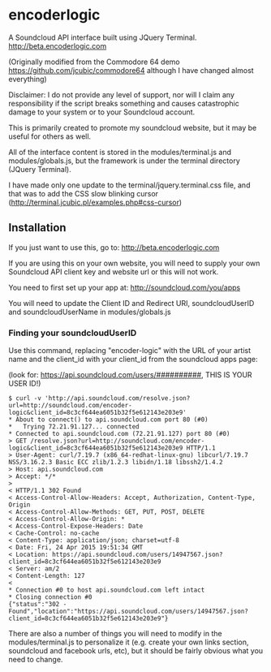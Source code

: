 # encoderlogic
A Soundcloud API interface built using JQuery Terminal.
http://beta.encoderlogic.com

(Originally modified from the Commodore 64 demo https://github.com/jcubic/commodore64 although I have changed almost everything)

Disclaimer: I do not provide any level of support, nor will I claim any responsibility if
the script breaks something and causes catastrophic damage to your system or to your Soundcloud account.

This is primarily created to promote my soundcloud website, but it may be useful for others as well.

All of the interface content is stored in the modules/terminal.js and modules/globals.js, but the framework is under the terminal directory (JQuery Terminal).

I have made only one update to the terminal/jquery.terminal.css file, and that was to add the CSS slow blinking cursor (http://terminal.jcubic.pl/examples.php#css-cursor)

## Installation

If you just want to use this, go to: http://beta.encoderlogic.com

If you are using this on your own website, you will need to supply your own Soundcloud API client key and website url or this will not work.

You need to first set up your app at: http://soundcloud.com/you/apps

You will need to update the Client ID and Redirect URI, soundcloudUserID and soundcloudUserName in modules/globals.js

### Finding your soundcloudUserID

Use this command, replacing "encoder-logic" with the URL of your artist name and the client_id with your client_id from the soundcloud apps page:

(look for: https://api.soundcloud.com/users/##########, THIS IS YOUR USER ID!)

```
$ curl -v 'http://api.soundcloud.com/resolve.json?url=http://soundcloud.com/encoder-logic&client_id=8c3cf644ea6051b32f5e612143e203e9'
* About to connect() to api.soundcloud.com port 80 (#0)
*   Trying 72.21.91.127... connected
* Connected to api.soundcloud.com (72.21.91.127) port 80 (#0)
> GET /resolve.json?url=http://soundcloud.com/encoder-logic&client_id=8c3cf644ea6051b32f5e612143e203e9 HTTP/1.1
> User-Agent: curl/7.19.7 (x86_64-redhat-linux-gnu) libcurl/7.19.7 NSS/3.16.2.3 Basic ECC zlib/1.2.3 libidn/1.18 libssh2/1.4.2
> Host: api.soundcloud.com
> Accept: */*
>
< HTTP/1.1 302 Found
< Access-Control-Allow-Headers: Accept, Authorization, Content-Type, Origin
< Access-Control-Allow-Methods: GET, PUT, POST, DELETE
< Access-Control-Allow-Origin: *
< Access-Control-Expose-Headers: Date
< Cache-Control: no-cache
< Content-Type: application/json; charset=utf-8
< Date: Fri, 24 Apr 2015 19:51:34 GMT
< Location: https://api.soundcloud.com/users/14947567.json?client_id=8c3cf644ea6051b32f5e612143e203e9
< Server: am/2
< Content-Length: 127
<
* Connection #0 to host api.soundcloud.com left intact
* Closing connection #0
{"status":"302 - Found","location":"https://api.soundcloud.com/users/14947567.json?client_id=8c3cf644ea6051b32f5e612143e203e9"}
```

There are also a number of things you will need to modify in the modules/terminal.js to personalize it (e.g. create your own links section, soundcloud and facebook urls, etc), but it should be fairly obvious what you need to change.
